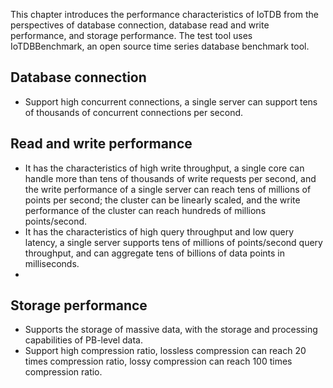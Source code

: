 <!--
    Licensed to the Apache Software Foundation (ASF) under one
    or more contributor license agreements.  See the NOTICE file
    distributed with this work for additional information
    regarding copyright ownership.  The ASF licenses this file
    to you under the Apache License, Version 2.0 (the
    "License"); you may not use this file except in compliance
    with the License.  You may obtain a copy of the License at
    
        http://www.apache.org/licenses/LICENSE-2.0
    
    Unless required by applicable law or agreed to in writing,
    software distributed under the License is distributed on an
    "AS IS" BASIS, WITHOUT WARRANTIES OR CONDITIONS OF ANY
    KIND, either express or implied.  See the License for the
    specific language governing permissions and limitations
    under the License.
-->

This chapter introduces the performance characteristics of IoTDB from the perspectives of database connection, database read and write performance, and storage performance.
The test tool uses IoTDBBenchmark, an open source time series database benchmark tool.

## Database connection

- Support high concurrent connections, a single server can support tens of thousands of concurrent connections per second.


## Read and write performance

- It has the characteristics of high write throughput, a single core can handle more than tens of thousands of write requests per second, and the write performance of a single server can reach tens of millions of points per second; the cluster can be linearly scaled, and the write performance of the cluster can reach hundreds of millions points/second.
- It has the characteristics of high query throughput and low query latency, a single server supports tens of millions of points/second query throughput, and can aggregate tens of billions of data points in milliseconds.
- 
## Storage performance

- Supports the storage of massive data, with the storage and processing capabilities of PB-level data.
- Support high compression ratio, lossless compression can reach 20 times compression ratio, lossy compression can reach 100 times compression ratio.